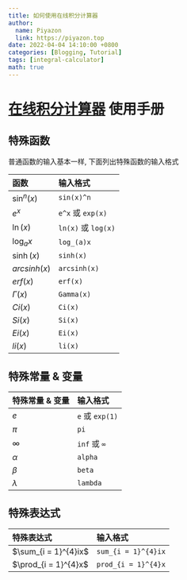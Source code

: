 ```yaml
---
title: 如何使用在线积分计算器
author:
  name: Piyazon
  link: https://piyazon.top
date: 2022-04-04 14:10:00 +0800
categories: [Blogging, Tutorial]
tags: [integral-calculator]
math: true
---
```


# [在线积分计算器](//integral-calculator.piyazon.top) 使用手册

## 特殊函数

<p class="alert alert-info">普通函数的输入基本一样, 下面列出特殊函数的输入格式</p>

| 函数                         | 输入格式           |
| :--------------------------- | :--------------- |
|$\sin^n(x)$| `sin(x)^n`|
| $e^x$                        | `e^x` 或 `exp(x)` |
| $\ln(x)$               | `ln(x)` 或 `log(x)`   |
|$\log_{a}x$|`log_(a)x`|
|$\sinh(x)$|`sinh(x)`|
|$arcsinh(x)$|`arcsinh(x)`|
|$erf(x)$|`erf(x)`|
|$\Gamma(x)$|`Gamma(x)`|
|$Ci(x)$|`Ci(x)`|
|$Si(x)$|`Si(x)`|
|$Ei(x)$|`Ei(x)`|
|$li(x)$|`li(x)`|


## 特殊常量 & 变量

| 特殊常量 & 变量 | 输入格式           |
| :-----------| :--------------- |
|$e$| `e` 或 `exp(1)`|
|$\pi$| `pi`|
|$\infty$| `inf` 或 `∞`|
|$\alpha$| `alpha`|
|$\beta$| `beta`|
|$\lambda$| `lambda`|

## 特殊表达式

| 特殊表达式 | 输入格式           |
| :-----------| :--------------- |
|$\sum_{i = 1}^{4}ix$|`sum_{i = 1}^{4}ix`|
|$\prod_{i = 1}^{4}x$|`prod_{i = 1}^{4}x`|
